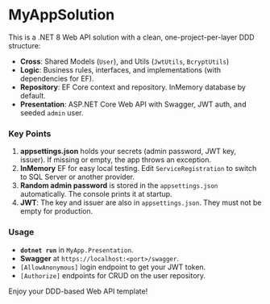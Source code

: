 # MyAppSolution

This is a .NET 8 Web API solution with a clean, one-project-per-layer DDD structure:

- **Cross**: Shared Models (`User`), and Utils (`JwtUtils`, `BcryptUtils`)
- **Logic**: Business rules, interfaces, and implementations (with dependencies for EF).
- **Repository**: EF Core context and repository. InMemory database by default.
- **Presentation**: ASP.NET Core Web API with Swagger, JWT auth, and seeded `admin` user.

### Key Points

1. **appsettings.json** holds your secrets (admin password, JWT key, issuer). If missing or empty, the app throws an exception.
2. **InMemory** EF for easy local testing. Edit `ServiceRegistration` to switch to SQL Server or another provider.
3. **Random admin password** is stored in the `appsettings.json` automatically. The console prints it at startup.
4. **JWT**: The key and issuer are also in `appsettings.json`. They must not be empty for production.

### Usage

- **`dotnet run`** in `MyApp.Presentation`.
- **Swagger** at `https://localhost:<port>/swagger`.
- `[AllowAnonymous]` login endpoint to get your JWT token.  
- `[Authorize]` endpoints for CRUD on the user repository.

Enjoy your DDD-based Web API template!

